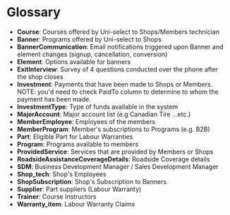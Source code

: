 # Glossary

-   **Course**: Courses offered by Uni-select to Shops/Members technician
-   **Banner**: Programs offered by Uni-select to Shops
-   **BannerCommunication**: Email notifications triggered upon Banner and element changes (signup, cancellation, conversion)
-   **Element**: Options available for banners
-   **ExitInterview**: Survey of 4 questions conducted over the phone after the shop closes
-   **Investment**: Payments that have been made to Shops or Members. NOTE: you'd need to check PaidTo column to determine to whom the payment has been made.
-   **InvestmentType**: Type of funds available in the system
-   **MajorAccount**: Major account list (e.g Canadian Tire ...etc.)
-   **MemberEmployee**: Employees of the members
-   **MemberProgram**: Member's subscriptions to Programs (e.g. B2B)
-   **Part**: Eligible Part for Labour Warranties
-   **Program**: Programs available to members
-   **ProvidedService**: Services that are provided by Members or Shops
-   **RoadsideAssistanceCoverageDetails**: Roadside Coverage details
-   **SDM**: Business Development Manager / Sales Development Manager
-   **Shop_tech**: Shop's Employees
-   **ShopSubscription**: Shop's Subscription to Banners
-   **Supplier**: Part suppliers (Labour Warranty)
-   **Trainer**: Course Instructors
-   **Warranty_item**: Labour Warranty Claims

